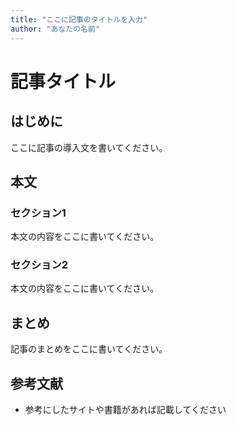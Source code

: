 ```yaml
---
title: "ここに記事のタイトルを入力"
author: "あなたの名前"
---
```


# 記事タイトル

## はじめに

ここに記事の導入文を書いてください。

## 本文

### セクション1

本文の内容をここに書いてください。

### セクション2

本文の内容をここに書いてください。

## まとめ

記事のまとめをここに書いてください。

## 参考文献

- 参考にしたサイトや書籍があれば記載してください
